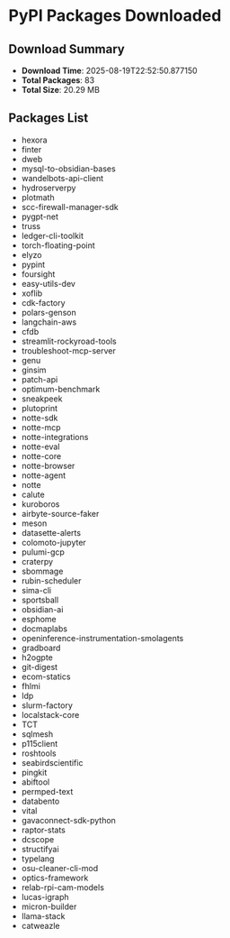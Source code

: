 # PyPI Packages Downloaded

## Download Summary
- **Download Time**: 2025-08-19T22:52:50.877150
- **Total Packages**: 83
- **Total Size**: 20.29 MB

## Packages List
- hexora
- finter
- dweb
- mysql-to-obsidian-bases
- wandelbots-api-client
- hydroserverpy
- plotmath
- scc-firewall-manager-sdk
- pygpt-net
- truss
- ledger-cli-toolkit
- torch-floating-point
- elyzo
- pypint
- foursight
- easy-utils-dev
- xoflib
- cdk-factory
- polars-genson
- langchain-aws
- cfdb
- streamlit-rockyroad-tools
- troubleshoot-mcp-server
- genu
- ginsim
- patch-api
- optimum-benchmark
- sneakpeek
- plutoprint
- notte-sdk
- notte-mcp
- notte-integrations
- notte-eval
- notte-core
- notte-browser
- notte-agent
- notte
- calute
- kuroboros
- airbyte-source-faker
- meson
- datasette-alerts
- colomoto-jupyter
- pulumi-gcp
- craterpy
- sbommage
- rubin-scheduler
- sima-cli
- sportsball
- obsidian-ai
- esphome
- docmaplabs
- openinference-instrumentation-smolagents
- gradboard
- h2ogpte
- git-digest
- ecom-statics
- fhlmi
- ldp
- slurm-factory
- localstack-core
- TCT
- sqlmesh
- p115client
- roshtools
- seabirdscientific
- pingkit
- abiftool
- permped-text
- databento
- vital
- gavaconnect-sdk-python
- raptor-stats
- dcscope
- structifyai
- typelang
- osu-cleaner-cli-mod
- optics-framework
- relab-rpi-cam-models
- lucas-igraph
- micron-builder
- llama-stack
- catweazle
